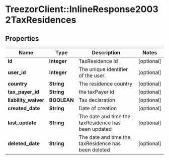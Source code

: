 # TreezorClient::InlineResponse20032TaxResidences

## Properties
Name | Type | Description | Notes
------------ | ------------- | ------------- | -------------
**id** | **Integer** | TaxResidence Id | [optional] 
**user_id** | **Integer** | The unique identifier of the user. | [optional] 
**country** | **String** | The residence country | [optional] 
**tax_payer_id** | **String** | the taxPayer id | [optional] 
**liability_waiver** | **BOOLEAN** | Tax declaration | [optional] 
**created_date** | **String** | Date of creation | [optional] 
**last_update** | **String** | The date and time the taxResidence has been updated | [optional] 
**deleted_date** | **String** | The date and time the taxResidence has been deleted | [optional] 


